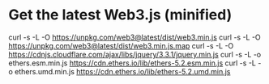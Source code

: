 # Get the latest Web3.js (minified)
curl -s -L -O https://unpkg.com/web3@latest/dist/web3.min.js
curl -s -L -O https://unpkg.com/web3@latest/dist/web3.min.js.map
curl -s -L -O https://cdnjs.cloudflare.com/ajax/libs/jquery/3.3.1/jquery.min.js
curl -s -L -o ethers.esm.min.js https://cdn.ethers.io/lib/ethers-5.2.esm.min.js
curl -s -L -o ethers.umd.min.js https://cdn.ethers.io/lib/ethers-5.2.umd.min.js

